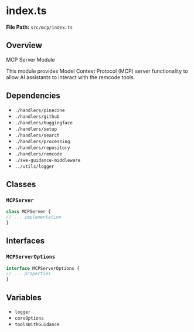 # index.ts

**File Path:** `src/mcp/index.ts`

## Overview

MCP Server Module

This module provides Model Context Protocol (MCP) server functionality
to allow AI assistants to interact with the remcode tools.

## Dependencies

- `./handlers/pinecone`
- `./handlers/github`
- `./handlers/huggingface`
- `./handlers/setup`
- `./handlers/search`
- `./handlers/processing`
- `./handlers/repository`
- `./handlers/remcode`
- `./swe-guidance-middleware`
- `../utils/logger`

## Classes

### `MCPServer`

```typescript
class MCPServer {
// ... implementation
}
```

## Interfaces

### `MCPServerOptions`

```typescript
interface MCPServerOptions {
// ... properties
}
```

## Variables

- `logger`
- `corsOptions`
- `toolsWithGuidance`

